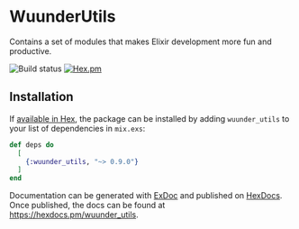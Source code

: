 # WuunderUtils

Contains a set of modules that makes Elixir development more fun and productive.

![Build status](https://github.com/wuunder/wuunder_utils/actions/workflows/ci.yml/badge.svg)
[![Hex.pm](https://img.shields.io/hexpm/v/wuunder_utils.svg)](https://hex.pm/packages/wuunder_utils)

## Installation

If [available in Hex](https://hex.pm/docs/publish), the package can be installed
by adding `wuunder_utils` to your list of dependencies in `mix.exs`:

```elixir
def deps do
  [
    {:wuunder_utils, "~> 0.9.0"}
  ]
end
```

Documentation can be generated with [ExDoc](https://github.com/elixir-lang/ex_doc)
and published on [HexDocs](https://hexdocs.pm). Once published, the docs can
be found at <https://hexdocs.pm/wuunder_utils>.
